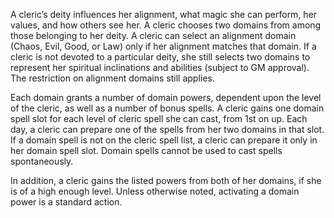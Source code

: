 A cleric’s deity influences her alignment, what magic she can perform, her values, and how others see her. A cleric chooses two domains from among those belonging to her deity. A cleric can select an alignment domain (Chaos, Evil, Good, or Law) only if her alignment matches that domain. If a cleric is not devoted to a particular deity, she still selects two domains to represent her spiritual inclinations and abilities (subject to GM approval). The restriction on alignment domains still applies.

Each domain grants a number of domain powers, dependent upon the level of the cleric, as well as a number of bonus spells. A cleric gains one domain spell slot for each level of cleric spell she can cast, from 1st on up. Each day, a cleric can prepare one of the spells from her two domains in that slot. If a domain spell is not on the cleric spell list, a cleric can prepare it only in her domain spell slot. Domain spells cannot be used to cast spells spontaneously.

In addition, a cleric gains the listed powers from both of her domains, if she is of a high enough level. Unless otherwise noted, activating a domain power is a standard action.